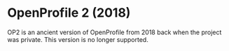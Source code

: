 # OpenProfile 2 (2018)
OP2 is an ancient version of OpenProfile from 2018 back when the project was private. This version is no longer supported.
